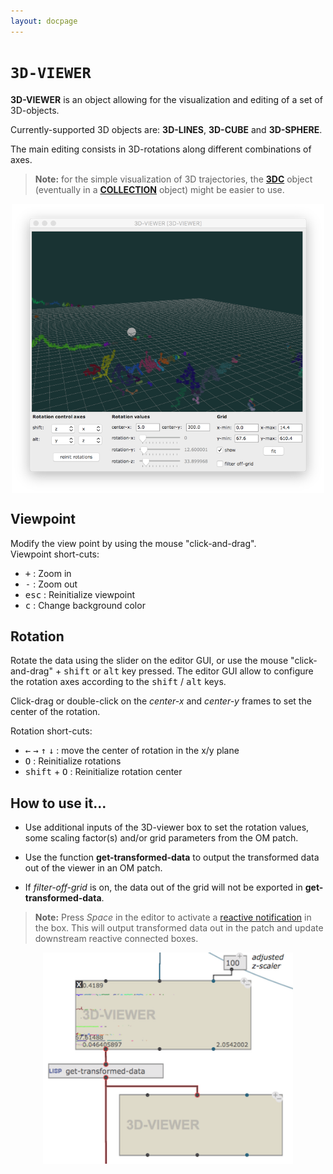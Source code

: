 ```yaml
---
layout: docpage
---
```


# `3D-VIEWER`

**3D-VIEWER** is an object allowing for the visualization and editing of a set of 3D-objects.

Currently-supported 3D objects are: **3D-LINES**, **3D-CUBE** and **3D-SPHERE**.

The main editing consists in 3D-rotations along different combinations of axes.

> **Note:** for the simple visualization of 3D trajectories, the **[3DC](3dc)** object (eventually in a **[COLLECTION](collection)** object) might be easier to use.


<center>
<img src="./images/3D-viewer.png" width="500" align="middle">
</center>


## Viewpoint 

Modify the view point by using the mouse "click-and-drag".    
Viewpoint short-cuts:
- <kbd>+</kbd> : Zoom in
- <kbd>-</kbd> : Zoom out
- <kbd>esc</kbd> : Reinitialize viewpoint
- <kbd>c</kbd> : Change background color

## Rotation

Rotate the data using the slider on the editor GUI, or use the mouse "click-and-drag" + <kbd>shift</kbd> or <kbd>alt</kbd> key pressed.
The editor GUI allow to configure the rotation axes according to the <kbd>shift</kbd> / <kbd>alt</kbd> keys.

Click-drag or double-click on the _center-x_ and _center-y_ frames to set the center of the rotation.

Rotation short-cuts:
- <kbd>&larr;</kbd> <kbd>&rarr;</kbd> <kbd>&uarr;</kbd> <kbd>&darr;</kbd> : move the center of rotation in the x/y plane
- <kbd>O</kbd> : Reinitialize rotations
- <kbd>shift</kbd> + <kbd>O</kbd> : Reinitialize rotation center


## How to use it...

- Use additional inputs of the 3D-viewer box to set the rotation values, some scaling factor(s) and/or grid parameters from the OM patch.

- Use the function **get-transformed-data** to output the transformed data out of the viewer in an OM patch. 

- If _filter-off-grid_ is on, the data out of the grid will not be exported in **get-transformed-data**.

> **Note:** Press _Space_ in the editor to activate a [reactive notification](reactive) in the box. 
This will output transformed data out in the patch and update downstream reactive connected boxes.

<center>
<img src="./images/3D-viewer-boxes.png" width="400" align="middle">
</center>

